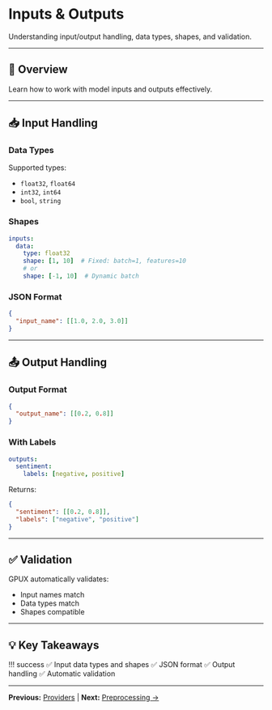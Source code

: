 # Inputs & Outputs

Understanding input/output handling, data types, shapes, and validation.

---

## 🎯 Overview

Learn how to work with model inputs and outputs effectively.

---

## 📥 Input Handling

### Data Types

Supported types:
- `float32`, `float64`
- `int32`, `int64`
- `bool`, `string`

### Shapes

```yaml
inputs:
  data:
    type: float32
    shape: [1, 10]  # Fixed: batch=1, features=10
    # or
    shape: [-1, 10]  # Dynamic batch
```

### JSON Format

```json
{
  "input_name": [[1.0, 2.0, 3.0]]
}
```

---

## 📤 Output Handling

### Output Format

```json
{
  "output_name": [[0.2, 0.8]]
}
```

### With Labels

```yaml
outputs:
  sentiment:
    labels: [negative, positive]
```

Returns:
```json
{
  "sentiment": [[0.2, 0.8]],
  "labels": ["negative", "positive"]
}
```

---

## ✅ Validation

GPUX automatically validates:
- Input names match
- Data types match
- Shapes compatible

---

## 💡 Key Takeaways

!!! success
    ✅ Input data types and shapes
    ✅ JSON format
    ✅ Output handling
    ✅ Automatic validation

---

**Previous:** [Providers](providers.md) | **Next:** [Preprocessing →](preprocessing.md)

